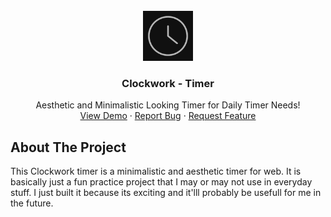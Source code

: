 <!-- PROJECT LOGO -->
<br />
<div align="center">
  <a href="https://github.com/zielww/clockwork">
    <img src="public/logo.png" alt="Logo" width="80" height="80">
  </a>

<h3 align="center">Clockwork - Timer</h3>

  <p align="center">
    Aesthetic and Minimalistic Looking Timer for Daily Timer Needs!
    <br />
    <a href="https://clockwork-self.vercel.app/">View Demo</a>
    &middot;
    <a href="https://github.com/zielww/clockwork/issues/new?labels=bug&template=bug-report---.md">Report Bug</a>
    &middot;
    <a href="https://github.com/zielww/clockwork/issues/new?labels=enhancement&template=feature-request---.md">Request Feature</a>
  </p>
</div>

## About The Project

This Clockwork timer is a minimalistic and aesthetic timer for web. It is basically just a fun practice project that I may or may not use in everyday stuff. I just built it because its exciting and it'lll probably be usefull for me in the future.
 